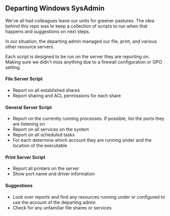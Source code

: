 ## Departing Windows SysAdmin

We've all had colleagues leave our units for greener pastures. The idea behind this repo was to keep a collection of scripts to run when that happens and suggestions on next steps.

In our situation, the departing admin managed our file, print, and various other resource servers.

Each script is designed to be run on the server they are reporting on. Making sure we didn't miss anything due to a firewall configuration or GPO setting.

#### File Server Script
- Report on all established shares
- Report sharing and ACL permissions for each share

#### General Server Script
- Report on the currently running processes. If possible, list the ports they are listening on
- Report on all services on the system
- Report on all scheduled tasks
- For each determine which account they are running under and the location of the executable

#### Print Server Script
- Report all printers on the server
- Show port name and driver information

#### Suggestions
- Look over reports and find any resources running under or configured to use the account of the departing admin
- Check for any unfamiliar file shares or services


